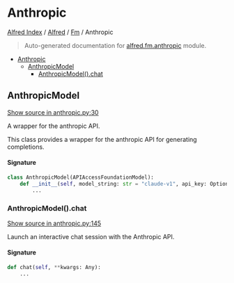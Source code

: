 # Anthropic

[Alfred Index](../../README.md#alfred-index) /
[Alfred](../index.md#alfred) /
[Fm](./index.md#fm) /
Anthropic

> Auto-generated documentation for [alfred.fm.anthropic](../../../alfred/fm/anthropic.py) module.

- [Anthropic](#anthropic)
  - [AnthropicModel](#anthropicmodel)
    - [AnthropicModel().chat](#anthropicmodel()chat)

## AnthropicModel

[Show source in anthropic.py:30](../../../alfred/fm/anthropic.py#L30)

A wrapper for the anthropic API.

This class provides a wrapper for the anthropic API for generating completions.

#### Signature

```python
class AnthropicModel(APIAccessFoundationModel):
    def __init__(self, model_string: str = "claude-v1", api_key: Optional[str] = None):
        ...
```

### AnthropicModel().chat

[Show source in anthropic.py:145](../../../alfred/fm/anthropic.py#L145)

Launch an interactive chat session with the Anthropic API.

#### Signature

```python
def chat(self, **kwargs: Any):
    ...
```


